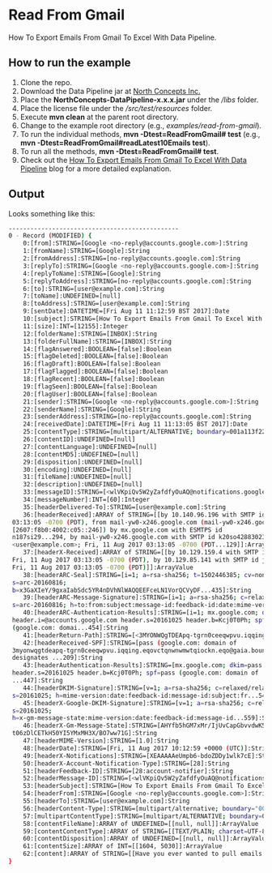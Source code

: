 # Read From Gmail

How To Export Emails From Gmail To Excel With Data Pipeline.

## How to run the example
1. Clone the repo.
2. Download the Data Pipeline jar at [North Concepts Inc.][1]
3. Place the **NorthConcepts-DataPipeline-x.x.x.jar** under the */libs* folder.
4. Place the license file under the */src/test/resources* folder.
5. Execute **mvn clean** at the parent root directory.
6. Change to the example root directory (e.g., *examples/read-from-gmail*).
7. To run the individual methods, **mvn -Dtest=ReadFromGmail#<method name> test** (e.g., **mvn -Dtest=ReadFromGmail#readLatest10Emails test**).
8. To run all the methods, **mvn -Dtest=ReadFromGmail#<method name> test**.
9. Check out the [How To Export Emails From Gmail To Excel With Data Pipeline][2] blog for a more detailed explanation.

[1]: https://northconcepts.com/pricing/ "Data Pipeline Download"
[2]: https://northconcepts.com/blog/2017/08/10/export-emails-to-excel/ "How To Export Emails From Gmail To Excel With Data Pipeline"

## Output
Looks something like this:
```sh
-----------------------------------------------
0 - Record (MODIFIED) {
    0:[from]:STRING=[Google <no-reply@accounts.google.com>]:String
    1:[fromName]:STRING=[Google]:String
    2:[fromAddress]:STRING=[no-reply@accounts.google.com]:String
    3:[replyTo]:STRING=[Google <no-reply@accounts.google.com>]:String
    4:[replyToName]:STRING=[Google]:String
    5:[replyToAddress]:STRING=[no-reply@accounts.google.com]:String
    6:[to]:STRING=[user@example.com]:String
    7:[toName]:UNDEFINED=[null]
    8:[toAddress]:STRING=[user@example.com]:String
    9:[sentDate]:DATETIME=[Fri Aug 11 11:12:59 BST 2017]:Date
    10:[subject]:STRING=[How To Export Emails From Gmail To Excel With Data Pipeline]:String
    11:[size]:INT=[12155]:Integer
    12:[folderName]:STRING=[INBOX]:String
    13:[folderFullName]:STRING=[INBOX]:String
    14:[flagAnswered]:BOOLEAN=[false]:Boolean
    15:[flagDeleted]:BOOLEAN=[false]:Boolean
    16:[flagDraft]:BOOLEAN=[false]:Boolean
    17:[flagFlagged]:BOOLEAN=[false]:Boolean
    18:[flagRecent]:BOOLEAN=[false]:Boolean
    19:[flagSeen]:BOOLEAN=[false]:Boolean
    20:[flagUser]:BOOLEAN=[false]:Boolean
    21:[sender]:STRING=[Google <no-reply@accounts.google.com>]:String
    22:[senderName]:STRING=[Google]:String
    23:[senderAddress]:STRING=[no-reply@accounts.google.com]:String
    24:[receivedDate]:DATETIME=[Fri Aug 11 11:13:05 BST 2017]:Date
    25:[contentType]:STRING=[multipart/ALTERNATIVE; boundary=001a113f229a1853530556778f70]:String
    26:[contentID]:UNDEFINED=[null]
    27:[contentLanguage]:UNDEFINED=[null]
    28:[contentMD5]:UNDEFINED=[null]
    29:[disposition]:UNDEFINED=[null]
    30:[encoding]:UNDEFINED=[null]
    31:[fileName]:UNDEFINED=[null]
    32:[description]:UNDEFINED=[null]
    33:[messageID]:STRING=[<wlVKpiQv5W2yZafdfyOuAQ@notifications.google.com>]:String
    34:[messageNumber]:INT=[60]:Integer
    35:[headerDelivered-To]:STRING=[user@example.com]:String
    36:[headerReceived]:ARRAY of STRING=[[by 10.140.96.196 with SMTP id k62csp713462qge; Fri, 11 Aug 2017
 03:13:05 -0700 (PDT), from mail-yw0-x246.google.com (mail-yw0-x246.google.com.
 [2607:f8b0:4002:c05::246]) by mx.google.com with ESMTPS id
 n187si29...294, by mail-yw0-x246.google.com with SMTP id k20so42883023ywe.7 for
 <user@example.com>; Fri, 11 Aug 2017 03:13:05 -0700 (PDT...129]]:ArrayValue
    37:[headerX-Received]:ARRAY of STRING=[[by 10.129.159.4 with SMTP id w4mr12602492ywg.304.1502446385531;
 Fri, 11 Aug 2017 03:13:05 -0700 (PDT), by 10.129.85.141 with SMTP id j135mr9276503ywb.209.1502446385385;
 Fri, 11 Aug 2017 03:13:05 -0700 (PDT)]]:ArrayValue
    38:[headerARC-Seal]:STRING=[i=1; a=rsa-sha256; t=1502446385; cv=none; d=google.com;
 s=arc-20160816;
 b=x3GaXIeY/9gxaIabSdc5YR4nDVhNlWAQQEEFceLN1VorQCVyDF...435]:String
    39:[headerARC-Message-Signature]:STRING=[i=1; a=rsa-sha256; c=relaxed/relaxed; d=google.com;
 s=arc-20160816; h=to:from:subject:message-id:feedback-id:date:mime-version...587]:String
    40:[headerARC-Authentication-Results]:STRING=[i=1; mx.google.com; dkim=pass
 header.i=@accounts.google.com header.s=20161025 header.b=Kcj0T0Ph; spf=pass
 (google.com: domai...454]:String
    41:[headerReturn-Path]:STRING=[<3MYONWQgTDEApq-tgrn0ceeqwpvu.iqqing.eqovctqnwnwmwtqiockn.eqo@gaia.bounces.google.com>]:String
    42:[headerReceived-SPF]:STRING=[pass (google.com: domain of
 3myonwqgtdeapq-tgrn0ceeqwpvu.iqqing.eqovctqnwnwmwtqiockn.eqo@gaia.bounces.google.com
 designates ...209]:String
    43:[headerAuthentication-Results]:STRING=[mx.google.com; dkim=pass header.i=@accounts.google.com
 header.s=20161025 header.b=Kcj0T0Ph; spf=pass (google.com: domain of
 ...447]:String
    44:[headerDKIM-Signature]:STRING=[v=1; a=rsa-sha256; c=relaxed/relaxed; d=accounts.google.com;
 s=20161025; h=mime-version:date:feedback-id:message-id:subject:fr...547]:String
    45:[headerX-Google-DKIM-Signature]:STRING=[v=1; a=rsa-sha256; c=relaxed/relaxed; d=1e100.net;
 s=20161025;
 h=x-gm-message-state:mime-version:date:feedback-id:message-id...559]:String
    46:[headerX-Gm-Message-State]:STRING=[AHYfb5hGM7xMr/IjUvCapGbvvdwK55mGPyGWYLLoOPandiLm0I93b24o
 t06zDlCETkH50YI5YMxMH3X/BO7ww71G]:String
    47:[headerMIME-Version]:STRING=[1.0]:String
    48:[headerDate]:STRING=[Fri, 11 Aug 2017 10:12:59 +0000 (UTC)]:String
    49:[headerX-Notifications]:STRING=[XEAAAAAeUmpb6-bdoZDDy1wlk7cE]:String
    50:[headerX-Account-Notification-Type]:STRING=[28]:String
    51:[headerFeedback-ID]:STRING=[28:account-notifier]:String
    52:[headerMessage-ID]:STRING=[<wlVKpiQv5W2yZafdfyOuAQ@notifications.google.com>]:String
    53:[headerSubject]:STRING=[How To Export Emails From Gmail To Excel With Data Pipeline]:String
    54:[headerFrom]:STRING=[Google <no-reply@accounts.google.com>]:String
    55:[headerTo]:STRING=[user@example.com]:String
    56:[headerContent-Type]:STRING=[multipart/alternative; boundary="001a113f229a1853530556778f70"]:String
    57:[multipartContentType]:STRING=[multipart/ALTERNATIVE; boundary=001a113f229a1853530556778f70]:String
    58:[contentFileName]:ARRAY of UNDEFINED=[[null, null]]:ArrayValue
    59:[contentContentType]:ARRAY of STRING=[[TEXT/PLAIN; charset=UTF-8; delsp=yes; format=flowed, TEXT/HTML; charset=UTF-8]]:ArrayValue
    60:[contentDisposition]:ARRAY of UNDEFINED=[[null, null]]:ArrayValue
    61:[contentSize]:ARRAY of INT=[[1604, 5030]]:ArrayValue
    62:[content]:ARRAY of STRING=[[Have you ever wanted to pull emails into Excel for analysis?  Maybe you need to find the top companies contacting you for your sales team.  Maybe you need to perform text or sentiment analysis on the contents of your messages.  Or maybe you’re creating visualizations to better understand who’s email you.  This quick guide will show you how to use Data Pipeline to search and read emails from Gmail or G Suite (formerly Google Apps), process them any way you like, and store them in Excel....4654]]:ArrayValue
}

```